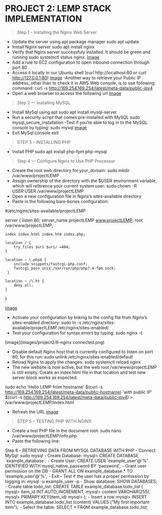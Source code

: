 # PROJECT 2: LEMP STACK IMPLEMENTATION

> Step 1 – Installing the Nginx Web Server
- Update the server using apt package manager
sudo apt update
- Install Nginx server
sudo apt install nginx
- Verify that Nginx server successfuly installed.  It should be green and running
sudo systemctl status nginx.
[Image](images/project2/active-nginx.png)
-  Add a rule to EC2 configuration to open inbound connection through port 80
- Access it locally in our Ubuntu shell (curl http://localhost:80
or
curl http://127.0.0.1:80)
[Image](images/project2/2-access-nginx-locally.png)
-Another way to retrieve your Public IP address, other than to check it in AWS Web console, is to use following command:
curl -s http://169.254.169.254/latest/meta-data/public-ipv4
- Open a web browser to access the following url
[Image](images/project2/3-access-nginx-browser.png)

> Step 2 — Installing MySQL
- Install MySql using apt
sudo apt install mysql-server
- Run a security script that comes pre-installed with MySQL
sudo mysql_secure_installation
-Test if you’re able to log in to the MySQL console by typing:
sudo mysql
[image](images/project2/4-test-msql-connection.png)
- Exit MySql console
exit

> STEP 3 – INSTALLING PHP

- Install PHP 
sudo apt install php-fpm php-mysql

> Step 4 — Configure Nginx to Use PHP Processor
- Create the root web directory for your_domain:
sudo mkdir /var/www/projectLEMP
- Assign ownership of the directory with the $USER environment variable, which will reference your current system user:
sudo chown -R $USER:$USER /var/www/projectLEMP
- Open a new configuration file in Nginx’s sites-available directory
-  Paste in the following bare-bones configuration:

#/etc/nginx/sites-available/projectLEMP

server {
    listen 80;
    server_name projectLEMP www.projectLEMP;
    root /var/www/projectLEMP;

    index index.html index.htm index.php;

    location / {
        try_files $uri $uri/ =404;
    }

    location ~ \.php$ {
        include snippets/fastcgi-php.conf;
        fastcgi_pass unix:/var/run/php/php7.4-fpm.sock;
     }

    location ~ /\.ht {
        deny all;
    }

}

[image](images/project2/5-edit-config-file.png)

- Activate your configuration by linking to the config file from Nginx’s sites-enabled directory:
sudo ln -s /etc/nginx/sites-available/projectLEMP /etc/nginx/sites-enabled/
- Test your configuration for syntax errors by typing:
sudo nginx -t

[image](images/project2/6-nginx connected.png)

- Disable default Nginx host that is currently configured to listen on port 80, for this run:
sudo unlink /etc/nginx/sites-enabled/default
- Reload Nginx to apply the changes:
sudo systemctl reload nginx
- The new website is now active, but the web root /var/www/projectLEMP is still empty. Create an index.html file in that location and test new server block works as expected:

sudo echo 'Hello LEMP from hostname' $(curl -s http://169.254.169.254/latest/meta-data/public-hostname) 'with public IP' $(curl -s http://169.254.169.254/latest/meta-data/public-ipv4) > /var/www/projectLEMP/index.html

- Refresh the URL
[image](images/project2/7-fresh.png)

> STEP 5 – TESTING PHP WITH NGINX
- Create a test PHP file in the document root:
sudo nano /var/www/projectLEMP/info.php
- Paste the following line:
<?php
phpinfo();

- Access the page in your browser:
http://`server_domain_or_IP`/info.php

> Step 6 - RETRIEVING DATA FROM MYSQL DATABASE WITH PHP

- Connect MySql:
sudo mysql
- Create Database:
mysql> CREATE DATABASE `example_database`;
- Create User:
CREATE USER 'example_user'@'%' IDENTIFIED WITH mysql_native_password BY 'password';
- Grant user permission on the DB
- GRANT ALL ON example_database.* TO 'example_user'@'%';
- Exit

- Test if the user has a proper permission by logging in:
mysql -u example_user -p
- Show database:
SHOW DATABASES;

- Create table todo_list:
CREATE TABLE example_database.todo_list (
mysql>     item_id INT AUTO_INCREMENT,
mysql>     content VARCHAR(255),
mysql>     PRIMARY KEY(item_id)
mysql> );

- Insert a row

mysql> INSERT INTO example_database.todo_list (content) VALUES ("My first important item");

- Select the table:
SELECT * FROM example_database.todo_list;